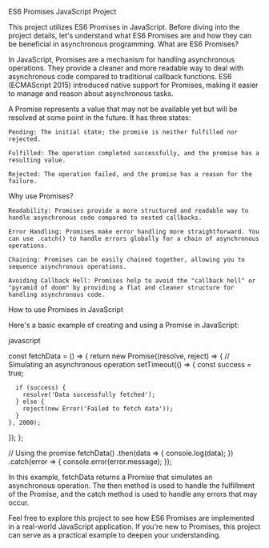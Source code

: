 ES6 Promises JavaScript Project

This project utilizes ES6 Promises in JavaScript. Before diving into the project details, let's understand what ES6 Promises are and how they can be beneficial in asynchronous programming.
What are ES6 Promises?

In JavaScript, Promises are a mechanism for handling asynchronous operations. They provide a cleaner and more readable way to deal with asynchronous code compared to traditional callback functions. ES6 (ECMAScript 2015) introduced native support for Promises, making it easier to manage and reason about asynchronous tasks.

A Promise represents a value that may not be available yet but will be resolved at some point in the future. It has three states:

    Pending: The initial state; the promise is neither fulfilled nor rejected.

    Fulfilled: The operation completed successfully, and the promise has a resulting value.

    Rejected: The operation failed, and the promise has a reason for the failure.

Why use Promises?

    Readability: Promises provide a more structured and readable way to handle asynchronous code compared to nested callbacks.

    Error Handling: Promises make error handling more straightforward. You can use .catch() to handle errors globally for a chain of asynchronous operations.

    Chaining: Promises can be easily chained together, allowing you to sequence asynchronous operations.

    Avoiding Callback Hell: Promises help to avoid the "callback hell" or "pyramid of doom" by providing a flat and cleaner structure for handling asynchronous code.

How to use Promises in JavaScript

Here's a basic example of creating and using a Promise in JavaScript:

javascript

const fetchData = () => {
  return new Promise((resolve, reject) => {
    // Simulating an asynchronous operation
    setTimeout(() => {
      const success = true;

      if (success) {
        resolve('Data successfully fetched');
      } else {
        reject(new Error('Failed to fetch data'));
      }
    }, 2000);
  });
};

// Using the promise
fetchData()
  .then(data => {
    console.log(data);
  })
  .catch(error => {
    console.error(error.message);
  });

In this example, fetchData returns a Promise that simulates an asynchronous operation. The then method is used to handle the fulfillment of the Promise, and the catch method is used to handle any errors that may occur.

Feel free to explore this project to see how ES6 Promises are implemented in a real-world JavaScript application. If you're new to Promises, this project can serve as a practical example to deepen your understanding.